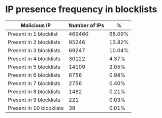 # IP presence frequency in blocklists
| Malicious IP | Number of IPs | % |
|----|----|----|
| Present in 1 blocklist | 469460 | 68.09% |
| Present in 2 blocklists | 95246 | 13.82% |
| Present in 3 blocklists | 69247 | 10.04% |
| Present in 4 blocklists | 30122 | 4.37% |
| Present in 5 blocklists | 14109 | 2.05% |
| Present in 6 blocklists | 6756 | 0.98% |
| Present in 7 blocklists | 2756 | 0.40% |
| Present in 8 blocklists | 1482 | 0.21% |
| Present in 9 blocklists | 221 | 0.03% |
| Present in 10 blocklists | 38 | 0.01% |
